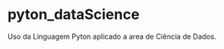 # pyton_dataScience
Uso da Linguagem Pyton aplicado a area de Ciência de Dados.

<h1 Introdução a Linguagem Pyton h1>

<h2 Sintaxe h2>
<h3 Contexto de Aplicação h3>
<h3  Cases de Sucesso h3>
